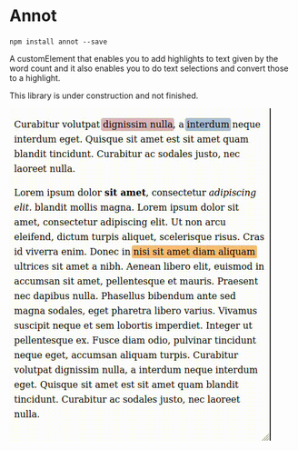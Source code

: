 # Annot

`npm install annot --save`

A customElement that enables you to add highlights to text given by the word count and it also enables you to do text selections and convert those to a highlight.

This library is under construction and not finished.

![Example](./demo/annot.gif)
